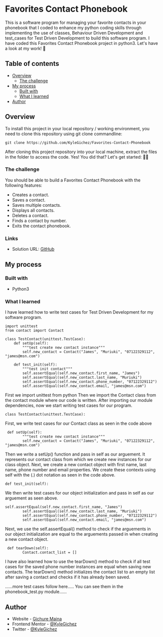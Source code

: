 # Favorites Contact Phonebook
This is a software program for managing your favorite contacts in your phonebook that I coded to enhance my python coding skills through implementing the use of  classes, Behaviour Driven Development and test_cases for Test Driven Development to build this software program.
I have coded this Favorites Contact Phonebook project in python3. Let's have a look at my work! :wave:

## Table of contents

- [Overview](#overview)
  - [The challenge](#the-challenge)
- [My process](#my-process)
  - [Built with](#built-with)
  - [What I learned](#what-i-learned)
- [Author](#author)

## Overview
To install this project in your local repository / working environment, you need to clone this repository using git clone commandline:
````Using git clone
git clone https://github.com/KyleGichez/Favorites-Contact-Phonebook
````
After cloning this project repository into your local machine, extract the files in the folder to access the code.
Yes! You did that? Let's get started: 🚶‍♂️ 

### The challenge

You should be able to build a Favorites Contact Phonebook with the following features:

- Creates a contact.
- Saves a contact.
- Saves multiple contacts.
- Displays all contacts.
- Deletes a contact.
- Finds a contact by number.
- Exits the contact phonebook.


### Links

- Solution URL: [GitHub](https://github.com/KyleGichez/Favorites-Contact-Phonebook)

## My process

### Built with

- Python3

### What I learned

I have learned how to write test cases for Test Driven Development for my software program.
```Python3
import unittest
from contact import Contact

class TestContact(unittest.TestCase):
    def setUp(self):
        """test create new contact instance"""
        self.new_contact = Contact("James", "Muriuki", "07122329112", "james@msn.com")

    def test_init(self):
        """test init contact"""
        self.assertEqual(self.new_contact.first_name, "James")
        self.assertEqual(self.new_contact.last_name, "Muriuki")
        self.assertEqual(self.new_contact.phone_number, "07122329112")
        self.assertEqual(self.new_contact.email, "james@msn.com")
```
  First we import unittest from python
  Then we import the Contact class from the contact module where our code is written.
  After importing our module dependencies, now we start writing test cases for our program.
```Python3
class TestContact(unittest.TestCase):
```
  First, we write test cases for our Contact class as seen in the code above
```Python3
 def setUp(self):
        """test create new contact instance"""
        self.new_contact = Contact("James", "Muriuki", "07122329112", "james@msn.com")
```
  Then we write a setUp() function and pass in self as our arguement.
  It represents our contact class from which we create new instances for our class object.
  Next, we create a new contact object with first name, last name, phone number and email properties. 
  We create these contexts using self with the (.) dot notation as seen in the code above.
```Python3
def test_init(self):
```
  We then write test cases for our object initialization and pass in self as our arguement as seen above.
```Python3
self.assertEqual(self.new_contact.first_name, "James")
        self.assertEqual(self.new_contact.last_name, "Muriuki")
        self.assertEqual(self.new_contact.phone_number, "07122329112")
        self.assertEqual(self.new_contact.email, "james@msn.com")
```
  Next, we use the self.assertEqual() method to check if the arguements in our object initialization are equal to the arguements passed in when creating a new contact object.
```Python3
 def tearDown(self):
        Contact.contact_list = []
```
  I have also learned how to use the tearDown() method to check if all test cases for the saved phone number instances are equal when saving new contacts.
  The tearDown() method initializes the contact list to an empty list after saving a contact and checks if it has already been saved.
  
......more test cases follow here..... You can see them in the phonebook_test.py module......
## Author

- Website - [Gichure Maina](https://www.linkedin.com/in/gichure-maina-a45aab202/)
- Frontend Mentor - [@KyleGichez](https://www.frontendmentor.io/profile/KyleGichez)
- Twitter - [@KyleGichez](https://www.twitter.com/KyleGichez)

